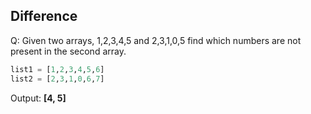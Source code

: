 ## Difference

Q: Given two arrays, 1,2,3,4,5 and 2,3,1,0,5 find which numbers are not present in the second array.

```python
list1 = [1,2,3,4,5,6]
list2 = [2,3,1,0,6,7]
```

Output: **[4, 5]**